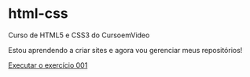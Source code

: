 # html-css
 Curso de HTML5 e CSS3 do CursoemVideo

Estou aprendendo a criar sites e agora vou gerenciar meus repositórios!

<a href="https://jonas-araujo.github.io/html-css/exercicios/ex001/index.html">Executar o exercício 001</a>